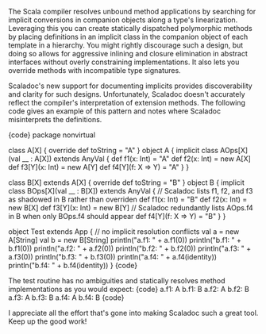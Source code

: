 The Scala compiler resolves unbound method applications by searching for implicit conversions in companion objects along a type's linearization. Leveraging this you can create statically dispatched polymorphic methods by placing definitions in an implicit class in the companion object of each template in a hierarchy. You might rightly discourage such a design, but doing so allows for aggressive inlining and closure elimination in abstract interfaces without overly constraining implementations. It also lets you override methods with incompatible type signatures.

Scaladoc's new support for documenting implicits provides discoverability and clarity for such designs. Unfortunately, Scaladoc doesn't accurately reflect the compiler's interpretation of extension methods. The following code gives an example of this pattern and notes where Scaladoc misinterprets the definitions.

{code}
package nonvirtual

class A[X] { override def toString = "A" }
object A {
  implicit class AOps[X](val __ : A[X]) extends AnyVal {
    def f1(x: Int) = "A"
    def f2(x: Int) = new A[X]
    def f3[Y](x: Int) = new A[Y]
    def f4[Y](f: X => Y) = "A"
  }
}

class B[X] extends A[X] { override def toString = "B" }
object B {
  implicit class BOps[X](val __ : B[X]) extends AnyVal {
    // Scaladoc lists f1, f2, and f3 as shadowed in B rather than overriden
    def f1(x: Int) = "B"
    def f2(x: Int) = new B[X]
    def f3[Y](x: Int) = new B[Y]
    // Scaladoc redundantly lists AOps.f4 in B when only BOps.f4 should appear
    def f4[Y](f: X => Y) = "B"
  }
}

object Test extends App {
  // no implicit resolution conflicts
  val a = new A[String]
  val b = new B[String]
  println("a.f1: " + a.f1(0))
  println("b.f1: " + b.f1(0))
  println("a.f2: " + a.f2(0))
  println("b.f2: " + b.f2(0))
  println("a.f3: " + a.f3(0))
  println("b.f3: " + b.f3(0))
  println("a.f4: " + a.f4(identity))
  println("b.f4: " + b.f4(identity))
}
{code}

The test routine has no ambiguities and statically resolves method implementations as you would expect:
{code}
a.f1: A
b.f1: B
a.f2: A
b.f2: B
a.f3: A
b.f3: B
a.f4: A
b.f4: B
{code}

I appreciate all the effort that's gone into making Scaladoc such a great tool. Keep up the good work!
